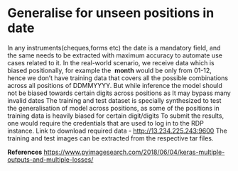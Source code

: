 # Generalise for unseen positions in date

In any instruments(cheques,forms etc) the date is a mandatory field, and the same needs to be
extracted with maximum accuracy to automate use cases related to it.
In the real-world scenario, we receive data which is biased positionally, for example the ​ **month**
would be only from 01-12, hence we don’t have training data that covers all the possible
combinations across all positions of DDMMYYYY.
But while inference the model should not be biased towards certain digits across positions as It
may bypass many invalid dates
The training and test dataset is specially synthesized to test the generalisation of model across
positions, as some of the positions in training data is heavily biased for certain digit/digits
To submit the results, one would require the credentials that are used to log in to the RDP
instance.
Link to download required data - ​http://13.234.225.243:9600
The training and test images can be extracted from the respective tar files.

**References**
https://www.pyimagesearch.com/2018/06/04/keras-multiple-outputs-and-multiple-losses/